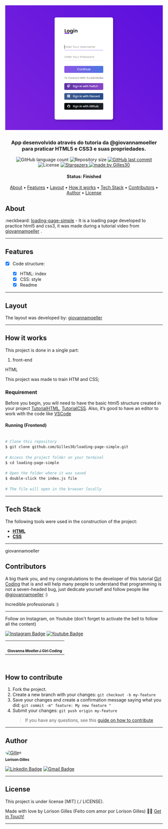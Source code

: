 <h1 align="center">
    <img alt="login-form" title="#mario-art" src="./assets/login-form.png" />
</h1>


<h3 align="center">
    App desenvolvido através do tutoria da @giovannamoeller para praticar HTML5 e CSS3 e suas propriedades.
</h3>

<p align="center">
  <img alt="GitHub language count" src="https://img.shields.io/github/languages/count/Gilles30/loading-page-simple?color=%2304D361">

  <img alt="Repository size" src="https://img.shields.io/github/repo-size/Gilles30/loading-page-simple">

  <a href="https://github.com/Gilles30/loading-page-simple/commits/master">
    <img alt="GitHub last commit" src="https://img.shields.io/github/last-commit/Gilles30/loading-page-simple">
  </a>
    
   <img alt="License" src="https://img.shields.io/badge/license-MIT-brightgreen">
   <a href="https://github.com/Gilles30/loading-page-simple/stargazers">
    <img alt="Stargazers" src="https://img.shields.io/github/stars/Gilles30/loading-page-simple?style=social">
  </a>

  <a href="https://github.com/Gilles30">
    <img alt="made by Gilles30" src="https://img.shields.io/badge/made%20by-Gilles30-%237519C1">
  </a>
  
 
</p>

<h4 align="center"> 
	 Status: Finished
</h4>

<p align="center">
 <a href="#about">About</a> •
 <a href="#features">Features</a> •
 <a href="#layout">Layout</a> • 
 <a href="#how-it-works">How it works</a> • 
 <a href="#tech-stack">Tech Stack</a> • 
 <a href="#contributors">Contributors</a> • 
 <a href="#author">Author</a> • 
 <a href="#user-content-license">License</a>

</p>

## About

:neckbeard: [loading-page-simple](https://github.com/Gilles30/loading-page-simple/) - It is a loading page developed to practice html5 and css3, it was made during a tutorial video from [giovannamoeller](https://github.com/giovannamoeller) .

---

## Features

- [x] Code structure:

  - [x] HTML: index
  - [x] CSS: style
  - [x] Readme

---

## Layout

The layout was developed by: [giovannamoeller](https://github.com/giovannamoeller)

---

## How it works

This project is done in a single part:

1. front-end


HTML

This project was made to train HTM and CSS;

### Requirement

Before you begin, you will need to have the basic html5 structure created in your project 
[TutorialHTML](https://tutorialehtml.com/pt/), [TutorialCSS](https://www.w3schools.com/css/default.asp).
Also, it’s good to have an editor to work with the code like [VSCode](https://code.visualstudio.com/)


#### Running (Frontend)

```bash

# Clone this repository
$ git clone github.com/Gilles30/loading-page-simple.git

# Access the project folder on your terminal
$ cd loading-page-simple

# Open the folder where it was saved
$ double-click the index.js file

# The file will open in the browser locally

```

---

## Tech Stack

The following tools were used in the construction of the project:

- **[HTML](https://html.com/)**
- **[CSS](https://www.maujor.com/)**

---
giovannamoeller

## Contributors

A big thank you, and my congratulations to the developer of this tutorial [Girl Coding](https://www.youtube.com/watch?app=desktop&v=MkXuQ9CcHqU&feature=youtu.be) that is and will help many people to understand that programming is not a seven-headed bug, just dedicate yourself and follow people like [@giovannamoeller](https://github.com/giovannamoeller) :)

Incredible professionals :)
<hr/>

<table>
  <tr>
    <td align="left"><a href="https://github.com/giovannamoeller"><img style="border-radius: 50%;" src="https://avatars1.githubusercontent.com/u/47362960?s=460&u=99702db3dedab50f47b0f151acea1e2e9db1b3fc&v=4" width="100px;" alt=""/><br /><sub><b>Giovanna Moeller / Girl Coding</b></sub></td>
    
  </tr>

  <div>
  <p>
   Follow on Instagram, on Youtube (don't forget to activate the bell to follow all the content)
  </p>

   [![Instagram Badge](https://img.shields.io/badge/-Instagram-purple?style=flat-square&logo=Instagram&logoColor=white&link=https://www.instagram.com/girl.coding)](https://www.instagram.com/girl.coding/) [![Youtube Badge](https://img.shields.io/badge/-Youtube-red?style=flat-square&logo=Youtube&logoColor=white&link=https://www.youtube.com/watch?app=desktop&v=MkXuQ9CcHqU&feature=youtu.be)](https://www.youtube.com/watch?app=desktop&v=MkXuQ9CcHqU&feature=youtu.be)
  </div>

</table>
 <br/>

## How to contribute

1. Fork the project.
2. Create a new branch with your changes: `git checkout -b my-feature`
3. Save your changes and create a confirmation message saying what you did: `git commit -m" feature: My new feature "`
4. Submit your changes: `git push origin my-feature`
   >If you have any questions, see this [guide on how to contribute](./CONTRIBUTING.md)

---

## Author

<a href="https://app.rocketseat.com.br/me/lorison-gilles-02226">
 <img style="border-radius: 50%;" src="https://avatars3.githubusercontent.com/u/54437398?s=460&u=72d88fd3a7e3a95041d7771f3a5e6ad7f33b8740&v=4" width="100px;" alt="Gilles"/>
 <br />
 <sub><b>Lorison Gilles</b></sub></a> <a href="https://app.rocketseat.com.br/me/lorison-gilles-02226/" title="Rocketseat"></a>
 <br />

[![Linkedin Badge](https://img.shields.io/badge/-LorisonGilles-blue?style=flat-square&logo=Linkedin&logoColor=white&link=https://www.linkedin.com/in/lorison-gilles/)](https://www.linkedin.com/in/lorison-gilles/)
[![Gmail Badge](https://img.shields.io/badge/-lorison.gilles@gmail.com-c14438?style=flat-square&logo=Gmail&logoColor=white&link=mailto:lorison.gilles@gmail.com)](mailto:lorison.gilles@gmail.com)

---

## License

This project is under license [MIT] (./ LICENSE).

Made with love by Lorison Gilles (Feito com amor por Lorison Gilles) 👋🏽 [Get in Touch!](Https://www.linkedin.com/in/lorison-gilles/)

---
